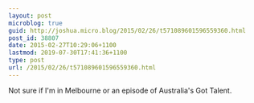```yaml
---
layout: post
microblog: true
guid: http://joshua.micro.blog/2015/02/26/t571089601596559360.html
post_id: 38807
date: 2015-02-27T10:29:06+1100
lastmod: 2019-07-30T17:41:36+1100
type: post
url: /2015/02/26/t571089601596559360.html
---
```

Not sure if I'm in Melbourne or an episode of Australia's Got Talent.
